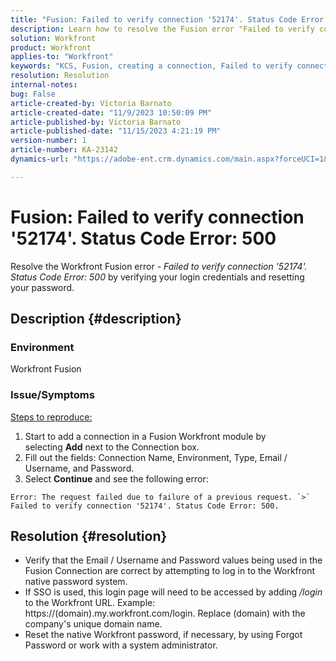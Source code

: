```yaml
---
title: "Fusion: Failed to verify connection '52174'. Status Code Error: 500"
description: Learn how to resolve the Fusion error "Failed to verify connection '52174'. Status Code Error: 500".
solution: Workfront
product: Workfront
applies-to: "Workfront"
keywords: "KCS, Fusion, creating a connection, Failed to verify connection '52174'. Status Code Error: 500, Error, Adobe Workfront, Fusion, Troubleshooting"
resolution: Resolution
internal-notes: 
bug: False
article-created-by: Victoria Barnato
article-created-date: "11/9/2023 10:50:09 PM"
article-published-by: Victoria Barnato
article-published-date: "11/15/2023 4:21:19 PM"
version-number: 1
article-number: KA-23142
dynamics-url: "https://adobe-ent.crm.dynamics.com/main.aspx?forceUCI=1&pagetype=entityrecord&etn=knowledgearticle&id=29166652-527f-ee11-8179-6045bd006b3d"

---
```

# Fusion: Failed to verify connection '52174'. Status Code Error: 500


Resolve the Workfront Fusion error - *Failed to verify connection '52174'. Status Code Error: 500* by verifying your login credentials and resetting your password.

## Description {#description}


### Environment

Workfront Fusion

### Issue/Symptoms

<u>Steps to reproduce:</u>

1. Start to add a connection in a Fusion Workfront module by selecting <b>Add</b> next to the Connection box.
2. Fill out the fields: Connection Name, Environment, Type, Email / Username, and Password.
3. Select <b>Continue</b> and see the following error:



```
Error: The request failed due to failure of a previous request. `>`  Failed to verify connection '52174'. Status Code Error: 500.
```



## Resolution {#resolution}


- Verify that the Email / Username and Password values being used in the Fusion Connection are correct by attempting to log in to the Workfront native password system.
- If SSO is used, this login page will need to be accessed by adding */login* to the Workfront URL. Example: https://(domain).my.workfront.com/login. Replace (domain) with the company's unique domain name.
- Reset the native Workfront password, if necessary, by using Forgot Password or work with a system administrator.

